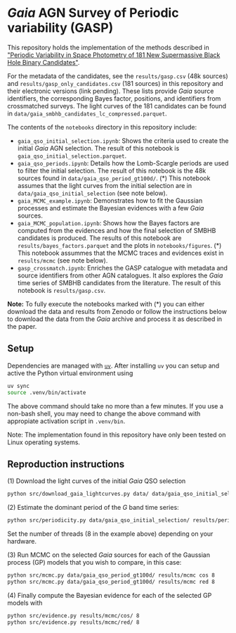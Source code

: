 # *Gaia* AGN Survey of Periodic variability (GASP)

This repository holds the implementation of the methods described in ["Periodic Variability in Space Photometry of 181 New Supermassive Black Hole Binary Candidates"](https://arxiv.org/abs/2505.16884). 

For the metadata of the candidates, see the `results/gasp.csv` (48k sources) and `results/gasp_only_candidates.csv` (181 sources) in this repository and their electronic versions (link pending). These lists provide *Gaia* source identifiers, the corresponding Bayes factor, positions, and identifiers from crossmatched surveys. The light curves of the 181 candidates can be found in `data/gaia_smbhb_candidates_lc_compressed.parquet`.

The contents of the `notebooks` directory in this repository include:

- `gaia_qso_initial_selection.ipynb`: Shows the criteria used to create the initial *Gaia* AGN selection. The result of this notebook is `gaia_qso_initial_selection.parquet`.
- `gaia_qso_periods.ipynb`: Details how the Lomb-Scargle periods are used to filter the initial selection. The result of this notebook is the 48k sources found in `data/gaia_qso_period_gt100d/`. (*) This notebook assumes that the light curves from the initial selection are in `data/gaia_qso_initial_selection` (see note below).
- `gaia_MCMC_example.ipynb`: Demonstrates how to fit the Gaussian processes and estimate the Bayesian evidences with a few *Gaia* sources. 
- `gaia_MCMC_population.ipynb`: Shows how the Bayes factors are computed from the evidences and how the final selection of SMBHB candidates is produced. The results of this notebook are `results/bayes_factors.parquet` and the plots in `notebooks/figures`. (*) This notebook assummes that the MCMC traces and evidences exist in `results/mcmc` (see note below).
- `gasp_crossmatch.ipynb`: Enriches the GASP catalogue with metadata and source identifiers from other AGN catalogues. It also explores the *Gaia* time series of SMBHB candidates from the literature. The result of this notebook is `results/gasp.csv`.

**Note:** To fully execute the notebooks marked with (*) you can either download the data and results from Zenodo or follow the instructions below to download the data from the *Gaia* archive and process it as described in the paper.

## Setup

Dependencies are managed with [`uv`](https://docs.astral.sh/uv/). After installing `uv` you can setup and active the Python virtual environment using

```bash
uv sync
source .venv/bin/activate
```

The above command should take no more than a few minutes. If you use a non-bash shell, you may need to change the above command with appropiate activation script in `.venv/bin`.

Note: The implementation found in this repository have only been tested on Linux operating systems.

## Reproduction instructions

(1) Download the light curves of the initial *Gaia* QSO selection 

```bash
python src/download_gaia_lightcurves.py data/ data/gaia_qso_initial_selection.parquet
```

(2) Estimate the dominant period of the *G* band time series:

```bash
python src/periodicity.py data/gaia_qso_initial_selection/ results/periods 8
```

Set the number of threads (8 in the example above) depending on your hardware. 


(3) Run MCMC on the selected *Gaia* sources for each of the Gaussian process (GP) models that you wish to compare, in this case:

```bash
python src/mcmc.py data/gaia_qso_period_gt100d/ results/mcmc cos 8
python src/mcmc.py data/gaia_qso_period_gt100d/ results/mcmc red 8
```


(4) Finally compute the Bayesian evidence for each of the selected GP models with

```bash
python src/evidence.py results/mcmc/cos/ 8
python src/evidence.py results/mcmc/red/ 8
```


